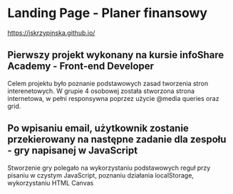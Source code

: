 # Landing Page - Planer finansowy
https://jskrzypinska.github.io/
## Pierwszy projekt wykonany na kursie infoShare Academy - Front-end Developer
Celem projektu było poznanie podstawowych zasad tworzenia stron interenetowych.
W grupie 4 osobowej została stworzona strona internetowa, w pełni responsywna poprzez użycie @media queries oraz grid.
## Po wpisaniu email, użytkownik zostanie przekierowany na następne zadanie dla zespołu - gry napisanej w JavaScript
Stworzenie gry polegało na wykorzystaniu podstawowych reguł przy pisaniu w czystym JavaScript, poznaniu działania localStorage, wykorzystaniu HTML Canvas